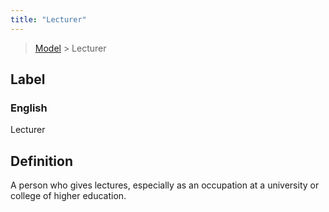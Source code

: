```yaml
---
title: "Lecturer"
---
```


> [Model](../../) > Lecturer

## Label

### English
Lecturer


## Definition
A person who gives lectures, especially as an occupation at a university or college of higher education. 


    
